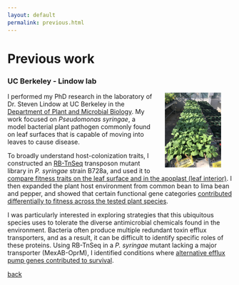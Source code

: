```yaml
---
layout: default
permalink: previous.html
---
```


# Previous work


### UC Berkeley - Lindow lab

<img align="right" src="src/bean_row.jpg" width="25%" height="25%" hspace="25">

I performed my PhD research in the laboratory of Dr. Steven Lindow at UC Berkeley in the [Department of Plant and Microbial Biology](https://plantandmicrobiology.berkeley.edu). My work focused on *Pseudomonas syringae*, a model bacterial plant pathogen commonly found on leaf surfaces that is capable of moving into leaves to cause disease. 

To broadly understand host-colonization traits, I constructed an [RB-TnSeq](https://doi.org/10.1128/mBio.00306-15) transposon mutant library in *P. syringae* strain B728a, and used it to [compare fitness traits on the leaf surface and in the apoplast (leaf interior)](https://doi.org/10.1073/pnas.1908858116). I then expanded the plant host environment from common bean to lima bean and pepper, and showed that certain functional gene categories [contributed differentially to fitness across the tested plant species](https://doi.org/10.1371/journal.pone.0239998). 

I was particularly interested in exploring strategies that this ubiquitous species uses to tolerate the diverse antimicrobial chemicals found in the environment. Bacteria often produce multiple redundant toxin efflux transporters, and as a result, it can be difficult to identify specific roles of these proteins. Using RB-TnSeq in a *P. syringae* mutant lacking a major transporter (MexAB-OprM), I identified conditions where [alternative efflux pump genes contributed to survival](https://doi.org/10.1128/mBio.02614-19).


[back](./)
